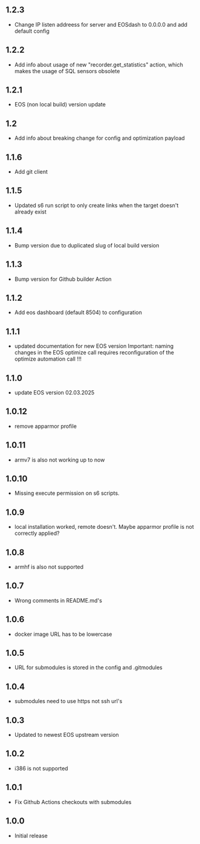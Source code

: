 <!-- https://developers.home-assistant.io/docs/add-ons/presentation#keeping-a-changelog -->

## 1.2.3

- Change IP listen addreess for server and EOSdash to 0.0.0.0 and add default config

## 1.2.2

- Add info about usage of new "recorder.get_statistics" action, which makes the usage of SQL sensors obsolete

## 1.2.1

- EOS (non local build) version update

## 1.2

- Add info about breaking change for config and optimization payload

## 1.1.6

- Add git client

## 1.1.5

- Updated s6 run script to only create links when the target doesn't already exist

## 1.1.4

- Bump version due to duplicated slug of local build version

## 1.1.3

- Bump version for Github builder Action

## 1.1.2

- Add eos dashboard (default 8504) to configuration

## 1.1.1

- updated documentation for new EOS version
  Important: naming changes in the EOS optimize call requires reconfiguration of the optimize automation call !!!

## 1.1.0

- update EOS version 02.03.2025

## 1.0.12

- remove apparmor profile

## 1.0.11

- armv7 is also not working up to now

## 1.0.10

- Missing execute permission on s6 scripts.

## 1.0.9

- local installation worked, remote doesn't. Maybe apparmor profile is not correctly applied?

## 1.0.8

- armhf is also not supported

## 1.0.7

- Wrong comments in README.md's

## 1.0.6

- docker image URL has to be lowercase

## 1.0.5

- URL for submodules is stored in the config and .gitmodules

## 1.0.4

- submodules need to use https not ssh url's

## 1.0.3

- Updated to newest EOS upstream version

## 1.0.2

- i386 is not supported

## 1.0.1

- Fix Github Actions checkouts with submodules

## 1.0.0

- Initial release
